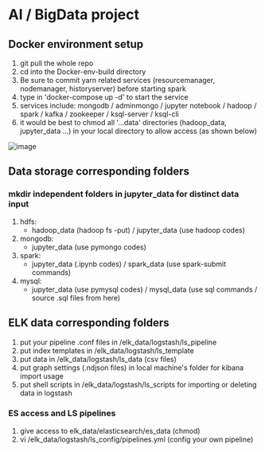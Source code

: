 AI / BigData project
====

Docker environment setup
----
1. git pull the whole repo
2. cd into the Docker-env-build directory
3. Be sure to commit yarn related services (resourcemanager, nodemanager, historyserver) before starting spark
3. type in 'docker-compose up -d' to start the service
4. services include:
   mongodb / adminmongo / jupyter notebook / hadoop / spark / kafka / zookeeper / ksql-server / ksql-cli
5. it would be best to chmod all '...data' directories (hadoop_data, jupyter_data ...) in your local
   directory to allow access (as shown below)

![image](https://github.com/Tony921138/Project-2020-summer/blob/master/Permit.gif)

## Data storage corresponding folders
### mkdir independent folders in jupyter_data for distinct data input
1. hdfs:
   - hadoop_data (hadoop fs -put) / jupyter_data (use hadoop codes)
2. mongodb:
   - jupyter_data (use pymongo codes)
3. spark:
   - jupyter_data (.ipynb codes) / spark_data (use spark-submit commands)
4. mysql:
   - jupyter_data (use pymysql codes) / mysql_data (use sql commands / source .sql files from here)

## ELK data corresponding folders
1. put your pipeline .conf files in /elk_data/logstash/ls_pipeline
2. put index templates in /elk_data/logstash/ls_template
3. put data in /elk_data/logstash/ls_data (csv files)
4. put graph settings (.ndjson files) in local machine's folder for kibana import usage
5. put shell scripts in /elk_data/logstash/ls_scripts for importing or deleting data in logstash
### ES access and LS pipelines
1. give access to elk_data/elasticsearch/es_data (chmod)
2. vi /elk_data/logstash/ls_config/pipelines.yml (config your own pipeline)

